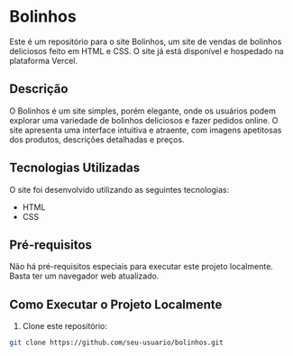 # Bolinhos

Este é um repositório para o site Bolinhos, um site de vendas de bolinhos deliciosos feito em HTML e CSS. O site já está disponível e hospedado na plataforma Vercel.

## Descrição

O Bolinhos é um site simples, porém elegante, onde os usuários podem explorar uma variedade de bolinhos deliciosos e fazer pedidos online. O site apresenta uma interface intuitiva e atraente, com imagens apetitosas dos produtos, descrições detalhadas e preços.

## Tecnologias Utilizadas

O site foi desenvolvido utilizando as seguintes tecnologias:

- HTML
- CSS

## Pré-requisitos

Não há pré-requisitos especiais para executar este projeto localmente. Basta ter um navegador web atualizado.

## Como Executar o Projeto Localmente

1. Clone este repositório:

```bash
git clone https://github.com/seu-usuario/bolinhos.git
